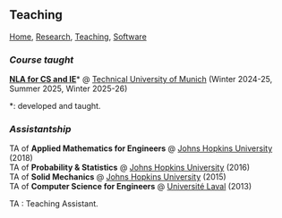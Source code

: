 <p>&nbsp;</p>

## Teaching

[Home](https://venkovic.github.io), [Research](https://venkovic.github.io/research), [Teaching](https://venkovic.github.io/teaching), [Software](https://venkovic.github.io/software) 

<!--*Online classes*-->

<!--Creator of [__Iterative Methods for Singular and Eigenvalue Problems__](https://venkovic.github.io/.html)<br />Creator of [__Iterative Methods for Multilinear Algebra__](https://venkovic.github.io/.html)-->

### *Course taught*

[__NLA for CS and IE__](https://venkovic.github.io/NLA-for-CS-and-IE)\* @ [Technical University of Munich](https://www.tum.de/en/) (Winter 2024-25, Summer 2025, Winter 2025-26)

\*: developed and taught.

### *Assistantship*

TA of __Applied Mathematics for Engineers__ @ [Johns Hopkins University](https://www.jhu.edu/)  (2018)<br /><!--TA of __Dynamics__ @ [Johns Hopkins University](https://www.jhu.edu/) (2016, 2017)<br />-->TA of __Probability & Statistics__ @ [Johns Hopkins University](https://www.jhu.edu/) (2016)<br />TA of __Solid Mechanics__ @ [Johns Hopkins University](https://www.jhu.edu/) (2015)<br />TA of __Computer Science for Engineers__  @ [Université Laval](https://www.ulaval.ca/en/) (2013)<br /><!--Tutor of High School __Mathematics__ (2009, 2010)-->

TA : Teaching Assistant.